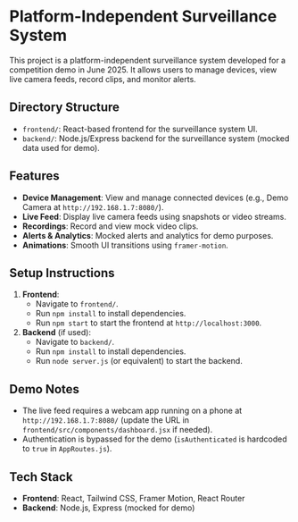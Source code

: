 # Platform-Independent Surveillance System

This project is a platform-independent surveillance system developed for a competition demo in June 2025. It allows users to manage devices, view live camera feeds, record clips, and monitor alerts.

## Directory Structure
- `frontend/`: React-based frontend for the surveillance system UI.
- `backend/`: Node.js/Express backend for the surveillance system (mocked data used for demo).

## Features
- **Device Management**: View and manage connected devices (e.g., Demo Camera at `http://192.168.1.7:8080/`).
- **Live Feed**: Display live camera feeds using snapshots or video streams.
- **Recordings**: Record and view mock video clips.
- **Alerts & Analytics**: Mocked alerts and analytics for demo purposes.
- **Animations**: Smooth UI transitions using `framer-motion`.

## Setup Instructions
1. **Frontend**:
   - Navigate to `frontend/`.
   - Run `npm install` to install dependencies.
   - Run `npm start` to start the frontend at `http://localhost:3000`.
2. **Backend** (if used):
   - Navigate to `backend/`.
   - Run `npm install` to install dependencies.
   - Run `node server.js` (or equivalent) to start the backend.

## Demo Notes
- The live feed requires a webcam app running on a phone at `http://192.168.1.7:8080/` (update the URL in `frontend/src/components/dashboard.jsx` if needed).
- Authentication is bypassed for the demo (`isAuthenticated` is hardcoded to `true` in `AppRoutes.js`).

## Tech Stack
- **Frontend**: React, Tailwind CSS, Framer Motion, React Router
- **Backend**: Node.js, Express (mocked for demo)
